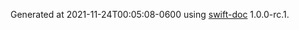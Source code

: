 Generated at 2021-11-24T00:05:08-0600 using [swift-doc](https://github.com/SwiftDocOrg/swift-doc) 1.0.0-rc.1.
